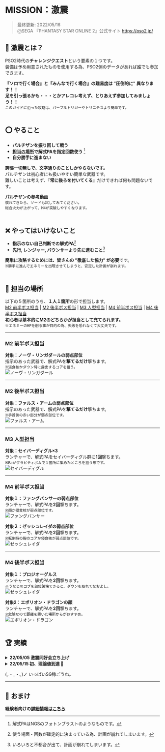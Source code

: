 # MISSION：激震
> 最終更新: 2022/05/16  
> 🄫SEGA 『PHANTASY STAR ONLINE 2』公式サイト https://pso2.jp/  

## 🤔 激震とは？
PSO2時代の**チャレンジクエスト**という要素の１つです。  
装備は予め用意されたものを使用する為、PSO2側のデータがあれば誰でも参加できます。  
  
**『ソロで行く場合』と『みんなで行く場合』の難易度は ”圧倒的に" 異なります！！**  
**足を引っ張るかも・・・とかアレコレ考えず、とりあえず参加してみましょう！！**  
`このガイドに沿った攻略は、パープルトリガーやトリニテスより簡単です。`  
  ﾠﾠﾠ  
## ⭕️ やること
- **パルチザンを振り回して戦う**
- **[担当の場所](#-担当の場所)で解式PAを指定回数使う** [^1]
- **自分勝手に進まない**

**誇張一切無しで、文字通りのことしかやらないです。**  
パルチザンは初心者にも扱いやすい簡単な武器です。  
難しいことは考えず、『**常に後ろを付いてくる**』だけできれば何も問題ないです。  

**パルチザンの[参考動画](https://youtu.be/tD5ojNNlZE4?t=123)**  
`慣れてきたら、ソードも試してみてください。`    
`総合火力が上がって、M4が突破しやすくなります。`  
  ﾠﾠﾠ  
## ❌ やってはいけないこと
- **指示のない自己判断での解式PA**[^2]
- **先行, レンジャー, バウンサーより先に進むこと**[^3]

**簡単に攻略するためには、皆さんの ”徹底した協力” が必要**です。  
`※勝手に進んでエネミーを出現させてしまうと、安定した計画が崩れます。`  
  ﾠﾠﾠ  
## 📌 担当の場所
以下の５箇所のうち、**１人１箇所**の形で担当します。  
[M2 前半ボス担当](#m2-前半ボス担当) | [M2 後半ボス担当](#m2-後半ボス担当) | [M3 人型担当](#m3-人型担当) | [M4 前半ボス担当](#m2-前半ボス担当) | [M4 後半ボス担当](#m2-前半ボス担当)  
**初心者は基本的にM2のどちらかが担当として充てられます。**  
`※エネミーのHPを削る事が目的の為、失敗を恐れなくて大丈夫です。`  
___
### M2 前半ボス担当
**対象：ノーヴ・リンガダールの弱点部位**   
指示のあった武器で、解式PAを**撃てるだけ**撃ちます。   
`※浸食核かダウン時に露出するコアを狙う。`  
![ノーヴ・リンガダール](img/m2before.jpg)  
___
### M2 後半ボス担当
**対象：ファルス・アームの弱点部位**  
指示のあった武器で、解式PAを**撃てるだけ**撃ちます。  
`※手首側の赤い部分が弱点部位です。`  
![ファルス・アーム](img/m2after.jpg)  
___
### M3 人型担当
**対象：セイバーディグル×3**  
ランチャーで、解式PAをセイバーディグル群に**1回**撃ちます。  
`※Raがグラビティボムで１箇所に集めたところを狙う形です。`  
![セイバーディグル](img/m3mob.jpg)   
___
### M4 前半ボス担当
**対象１：ファングバンサーの弱点部位**  
ランチャーで、解式PAを**2回**撃ちます。  
`※顔か侵食核が弱点部位です。`  
![ファングバンサー](img/m4beforeboss1.jpg)  

**対象２：ゼッシュレイダの弱点部位**  
ランチャーで、解式PAを**2回**撃ちます。  
`※転倒時の胸のコアか侵食核が弱点部位です。`  
![ゼッシュレイダ](img/m4beforeboss2.jpg)   
___
### M4 後半ボス担当
**対象１：プロジオーグルス**  
ランチャーで、解式PAを**2回**撃ちます。  
`※うなじのコブを部位破壊できると、ダウンを取れてなおよし。`  
![ゼッシュレイダ](img/m4afterboss1.jpg)   

**対象2：エボリオン・ドラゴンの顔**  
ランチャーで、解式PAを**2回**撃ちます。  
`※危険なので距離を置いた場所からがおすすめ。`  
![エボリオン・ドラゴン](img/m4afterboss2.jpg)   
  ﾠﾠﾠ  
## 🏆 実績
<details>
  <summary> <b>22/05/05 激震同好会立ち上げ</b></summary>
  
  理論値が思ってた以上に簡単だったので、チムメンだけでやりたいなと思った次第。  
  とにかく練習とクエストの研究あるのみ。  
  ちなみに、激震同好会という名前は後に命名されたもの。  
  
</details>

<details>
<summary> <b>22/05/15 初、理論値到達 🎉</b></summary>
  
  合計7人、全員チムメンでの挑戦(激震経験者6人, 激震初心者1人)  
  武器ガチャではバレットボウが出ていました。  
  
  ![3人パーティ理論値](img/3pt.jpg)  
  ![4人パーティ理論値](img/4pt.jpg)  
  
  人数いればチムメンだけでも簡単に攻略できることが証明できました。  
  毎週開催できるように経験者・参加者をある程度確保したいところです。(一番の課題)  
  
</details>

(。・_・。)ノ いっぱいSG稼ごうね。
___
## 🎁 おまけ
**経験者向けの[詳細情報はこちら](Advance.md)**

[^1]: 解式PAはNGSのフォトンブラストのようなものです。  
[^2]: 使う場面・回数が確定的に決まっている為、計画が崩れてしまいます。  
[^3]: いろいろと不都合が出て、計画が崩れてしまいます。  
